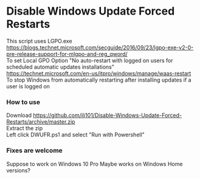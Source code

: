 # Disable Windows Update Forced Restarts
This script uses LGPO.exe<br>
https://blogs.technet.microsoft.com/secguide/2016/09/23/lgpo-exe-v2-0-pre-release-support-for-mlgpo-and-reg_qword/<br>
To set Local GPO Option "No auto-restart with logged on users for scheduled automatic updates installations"<br>
https://technet.microsoft.com/en-us/itpro/windows/manage/waas-restart<br>
To stop Windows from automatically restarting after installing updates if a user is logged on<br>

### How to use
Download https://github.com/ili101/Disable-Windows-Update-Forced-Restarts/archive/master.zip<br>
Extract the zip<br>
Left click DWUFR.ps1 and select "Run with Powershell"<br>

### Fixes are welcome
Suppose to work on Windows 10 Pro
Maybe works on Windows Home versions?
